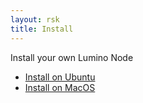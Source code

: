 ```yaml
---
layout: rsk
title: Install
---
```


Install your own Lumino Node

* [Install on Ubuntu](./ubuntu)
* [Install on MacOS](./macos)